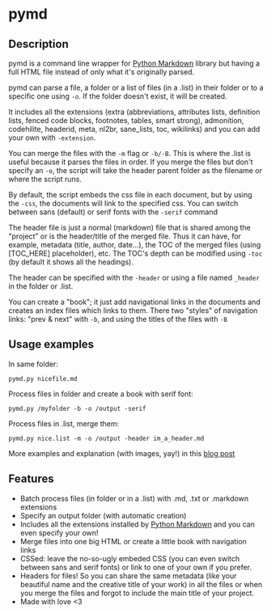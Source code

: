 pymd
=========


Description
-------------

pymd is a command line wrapper for [Python Markdown](http://pythonhosted.org/Markdown/) library but having a full HTML file instead of only what it's originally parsed.

pymd can parse a file, a folder or a list of files (in a .list) in their folder or to a specific one using ```-o```. If the folder doesn't exist, it will be created.

It includes all the extensions (extra (abbreviations, attributes lists, definition lists, fenced code blocks, footnotes, tables, smart strong), admonition, codehilite, headerid, meta, nl2br, sane_lists, toc, wikilinks) and you can add your own with ```-extension```.

You can merge the files with the ```-m``` flag or ```-b/-B```. This is where the .list is useful because it parses the files in order. If you merge the files but don't specify an ```-o```, the script will take the header parent folder as the filename or where the script runs.

By default, the script embeds the css file in each document, but by using the ```-css```, the documents will link to the specified css. You can switch between sans (default) or serif fonts with the ```-serif``` command

The header file is just a normal (markdown) file that is shared among the "project" or is the header/title of the merged file. Thus it can have, for example, metadata (title, author, date...), the TOC of the merged files (using [TOC_HERE] placeholder), etc. The TOC's depth can be modified using ```-toc``` (by default it shows all the headings).

The header can be specified with the ```-header``` or using a file named ```_header``` in the folder or .list.

You can create a "book"; it just add navigational links in the documents and creates an index files which links to them. There two "styles" of navigation links: "prev & next" with ```-b```, and using the titles of the files with ```-B```

Usage examples
-------------

In same folder: 

	pymd.py nicefile.md

Process files in folder and create a book with serif font: 

	pymd.py /myfolder -b -o /output -serif

Process files in .list, merge them:

	pymd.py nice.list -m -o /output -header im_a_header.md
	
More examples and explanation (with images, yay!) in this [blog post](http://www.intentodeblog.com.ar/posts/pymd/en.html)

Features
-----------

  * Batch process files (in folder or in a .list) with .md, .txt or .markdown extensions
  * Specify an output folder (with automatic creation)
  * Includes all the extensions installed by [Python Markdown](http://pythonhosted.org/Markdown/) and you can even specify your own!
  * Merge files into one big HTML or create a little book with navigation links
  * CSSed: leave the no-so-ugly embeded CSS (you can even switch between sans and serif fonts) or link to one of your own if you prefer.
  * Headers for files! So you can share the same metadata (like your beautiful name and the creative title of your work) in all the files or when you merge the files and forgot to include the main title of your project.
  *  Made with love <3

